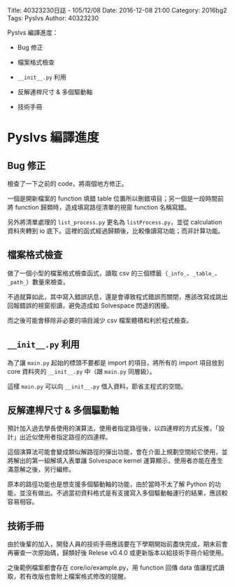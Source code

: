Title: 40323230日誌 - 105/12/08
Date: 2016-12-08 21:00
Category: 2016bg2
Tags: Pyslvs
Author: 40323230

Pyslvs 編譯進度：

* Bug 修正

* 檔案格式檢查

* `__init__.py` 利用

* 反解連桿尺寸 & 多個驅動軸

* 技術手冊

<!-- PELICAN_END_SUMMARY -->

Pyslvs 編譯進度
===

Bug 修正
---

檢查了一下之前的 code，將兩個地方修正。

一個是開新檔案的 function 填錯 table 位置所以刪錯項目；另一個是一段時間前將 function 歸類時，造成填寫路徑清單的視窗 function 名稱寫錯。

另外將清單處理的 `list_process.py` 更名為 `listProcess.py`，並從 calculation 資料夾轉到 io 底下。這裡的函式經過歸類後，比較像讀寫功能；而非計算功能。

檔案格式檢查
---

做了一個小型的檔案格式檢查函式，讀取 csv 的三個標籤（`_info_`、`_table_`、`_path_`）數量來檢查。

不過就算如此，其中寫入錯誤訊息，還是會導致程式錯誤而關閉，應該改寫成跳出回報錯誤的視窗拒讀，避免造成如 Solvespace 閃退的困擾。

而之後可能會移除非必要的項目減少 csv 檔案體積和利於程式檢查。

`__init__.py` 利用
---

為了讓 `main.py` 起始的標頭不要都是 import 的項目，將所有的 import 項目放到 core 資料夾的 `__init__.py` 中（跟 `main.py` 同層級）。

這樣 `main.py` 可以向 `__init__.py` 借入資料，節省主程式的空間。

反解連桿尺寸 & 多個驅動軸
---

預計加入過去學長使用的演算法，使用者指定路徑後，以四連桿的方式反推，「設計」出近似使用者指定路徑的四連桿。

這個演算法可能會變成類似解路徑的彈出功能，會在介面上規劃空間給它使用，並將解出的第一組解填入表單讓 Solvespace kernel 運算顯示，使用者亦能在產生滿意解之後，另行編修。

原本的路徑功能也是想支援多個驅動軸的功能，由於當時不太了解 Python 的功能，並沒有做出。不過當初資料格式是有支援寫入多個驅動軸運行的結果，應該較容易相容。

技術手冊
---

由於後輩的加入，開發人員的技術手冊應該要在下學期開始前盡快完成，期末前會再審查一次原始碼，歸類好後 Relese v0.4.0 或更新版本以給技術手冊介紹使用。

之後範例檔案都會存在 core/io/example.py，用 function 回傳 data 值讓程式讀取，若有改版也會附上檔案格式修改的提醒。